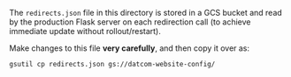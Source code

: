 The `redirects.json` file in this directory is stored in a GCS bucket and
read by the production Flask server on each redirection call (to achieve
immediate update without rollout/restart).

Make changes to this file **very carefully**, and then copy it over as:

```bash
gsutil cp redirects.json gs://datcom-website-config/
```
